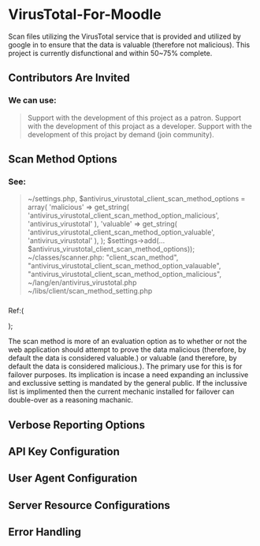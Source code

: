 # VirusTotal-For-Moodle
Scan files utilizing the VirusTotal service that is provided and utilized by google in to ensure that the data is valuable (therefore not malicious). This project is currently disfunctional and within 50~75% complete.

## Contributors Are Invited ##
### We can use:
> Support with the development of this project as a patron.
> Support with the development of this projact as a developer. 
> Support with the development of this projact by demand (join community). 

## Scan Method Options 
### See:
>	~/settings.php, 
>		$antivirus_virustotal_client_scan_method_options = array(
>        		'malicious' => get_string(
				'antivirus_virustotal_client_scan_method_option_malicious', 
				'antivirus_virustotal'
			),
        		'valuable' => get_string(
				'antivirus_virustotal_client_scan_method_option_valuable', 
				'antivirus_virustotal'
			),
		);
		$settings->add(... $antivirus_virustotal_client_scan_method_options));
	~/classes/scanner.php: 
		"client_scan_method", 
		"antivirus_virustotal_client_scan_method_option_valauable",
		"antivirus_virustotal_client_scan_method_option_malicious", 
		~/lang/en/antivirus_virustotal.php
	~/libs/client/scan_method_setting.php
###

Ref:(

);


The scan method is more of an evaluation option as to whether or not the web application should attempt to prove the data malicious (therefore, by default the data is considered valuable.) or valuable (and therefore, by default the data is considered malicious.). The primary use for this is for failover purposes. Its implication is incase a need expanding an inclussive and exclussive setting is mandated by the general public. If the inclussive list is implimented then the current mechanic installed for failover can double-over as a reasoning machanic.

## Verbose Reporting Options
## API Key Configuration
## User Agent Configuration
## Server Resource Configurations
## Error Handling
